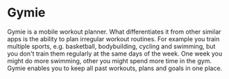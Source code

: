 # Gymie
Gymie is a mobile workout planner. What differentiates it from other similar apps is
the ability to plan irregular workout routines. For example you train multiple sports, e.g.
basketball, bodybuilding, cycling and swimming, but you don't train them regularly at the same
days of the week. One week you might do more swimming, other you might spend more time in the gym.
Gymie enables you to keep all past workouts, plans and goals in one place.
